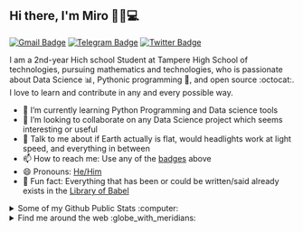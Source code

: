 ## Hi there, I'm Miro 👋🏼💻

[![Gmail Badge](https://img.shields.io/badge/-mirosopa@gmail.com-c14438?style=flat&logo=Gmail&logoColor=white)](mailto:mirosopa@gmail.com "Connect via Email")
[![Telegram Badge](https://img.shields.io/badge/-@sopanem-0088CC?style=flat&logo=Telegram&logoColor=white)](https://t.me/sopanem "Contact on Telegram")
[![Twitter Badge](https://img.shields.io/badge/-@sopanenm-00acee?style=flat&logo=Twitter&logoColor=white)](https://twitter.com/intent/follow?screen_name=samujjwaal "Follow on Twitter")

I am a 2nd-year Hich school Student at Tampere High School of technologies, pursuing mathematics and technologies, who is passionate about Data Science :bar_chart:, Pythonic programming :snake:, and open source :octocat:. I love to learn and contribute in any and every possible way.

- 🌱 I’m currently learning Python Programming and Data science tools
- 👯 I’m looking to collaborate on any Data Science project which seems interesting or useful
- 💬 Talk to me about if Earth actually is flat, would headlights work at light speed, and everything in between
- 📫 How to reach me: Use any of the [badges](#hi-there-im-miro-) above
- 😄 Pronouns: [He/Him](https://www.mypronouns.org/he-him)
- 👾 Fun fact: Everything that has been or could be written/said already exists in the [Library of Babel](https://libraryofbabel.info/)

<details>
  <summary>Some of my Github Public Stats :computer:</summary>
  
  [![My Github Stats](https://github-readme-stats.vercel.app/api?username=sopanem&show_icons=true&title_color=fff&icon_color=79ff97&text_color=9f9f9f&bg_color=151515)](https://github.com/sopanem)

  ![Profile Views](https://komarev.com/ghpvc/?username=sopanem&color=blue)
  ----
  
</details>

<details>
  <summary>Find me around the web :globe_with_meridians:</summary>
  
[![DEV Badge](https://img.shields.io/badge/-sopanem-0A0A0A?style=flat&logo=dev.to&logoColor=white)](https://dev.to/sopanem)
[![StackOverflow Badge](https://img.shields.io/badge/-sopanem-FE7A16?style=flat&logo=Stack%20Overflow&logoColor=white&)](https://stackoverflow.com/users/12843322/sopanem?tab=profile)
[![Instagram Badge](https://img.shields.io/badge/-Instag
